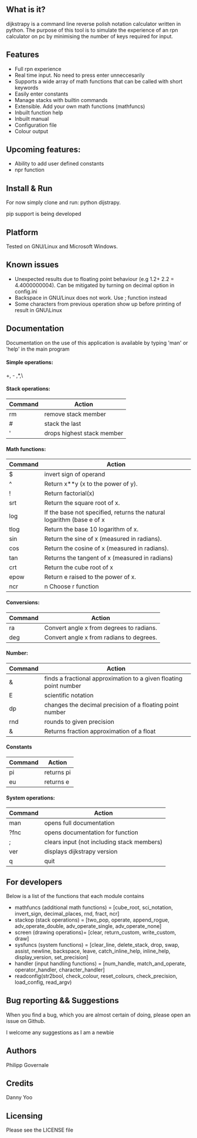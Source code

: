 What is it?
--------------

dijkstrapy is a command line reverse polish notation calculator written in python. The purpose of this tool
is to simulate the experience of an rpn calculator on pc by minimising the number of keys required for input.

Features
-------

  - Full rpn experience
  - Real time input. No need to press enter unneccesarily
  - Supports a wide array of math functions that can be called with short keywords
  - Easily enter constants
  - Manage stacks with builtin commands
  - Extensible. Add your own math functions (mathfuncs)
  - Inbuilt function help
  - Inbuilt manual
  - Configuration file
  - Colour output

Upcoming features:
-----------------

  - Ability to add user defined constants
  - npr function

Install & Run
-----------------

  For now simply clone and run: python dijstrapy.

  pip support is being developed

Platform
--------

Tested on GNU/Linux and Microsoft Windows.

Known issues
------------

  - Unexpected results due to floating point behaviour (e.g 1.2+ 2.2 = 4.4000000004). Can be mitigated by turning on decimal option in config.ini
  - Backspace in GNU/Linux does not work. Use ; function instead
  - Some characters from previous operation show up before printing of result in GNU\Linux

Documentation
-------------

Documentation on the use of this application is available by typing 'man' or 'help' in the main program

#### Simple operations:
+, - ,\*,\\

#### Stack operations:

| Command | Action                     |
| ------- | -------------------------- |
| rm      | remove stack member        |
| \#      | stack the last             |
| \'      | drops highest stack member |

#### Math functions:
| Command | Action                                   |
| ------- | ---------------------------------------- |
| $       | invert sign of operand                   |
| ^       | Return x\*\*y (x to the power of y).      |
| !       | Return factorial(x)                      |
| srt     | Return the square root of x.             |
| log     | If the base not specified, returns the natural logarithm (base e of x |
| tlog    | Return the base 10 logarithm of x.       |
| sin     | Return the sine of x (measured in radians). |
| cos     | Return the cosine of x (measured in radians). |
| tan     | Returns the tangent of x (measured in radians) |
| crt     | Return the cube root of x                |
| epow    | Return e raised to the power of x.       |
| ncr     | n Choose r function                      |

#### Conversions:
| Command | Action                                   |
| ------- | ---------------------------------------- |
| ra      | Convert angle x from degrees to radians. |
| deg     | Convert angle x from radians to degrees. |

#### Number:

| Command | Action                                   |
| ------- | ---------------------------------------- |
| &       | finds a fractional approximation to a given floating point number |
| E       | scientific notation                      |
| dp      | changes the decimal precision of a floating point number |
| rnd     | rounds to given precision                |
| &       | Returns fraction approximation of a float |

#### Constants

| Command | Action     |
| ------- | ---------- |
| pi      | returns pi |
| eu      | returns e  |

#### System operations:

| Command | Action                                   |
| ------- | ---------------------------------------- |
| man     | opens full documentation                 |
| ?fnc    | opens documentation for function         |
| ;       | clears input (not including stack members) |
| ver     | displays dijkstrapy version              |
| q       | quit                                     |

For developers
-------------

Below is a list of the functions that each module contains

- mathfuncs (additional math functions) = [cube_root, sci_notation, invert_sign, decimal_places, rnd, fract, ncr]
- stackop (stack operations) = [two_pop, operate, append_rogue, adv_operate_double, adv_operate_single, adv_operate_none]
- screen (drawing operations)= [clear, return_custom,  write_custom, draw]
- sysfuncs (system functions) = [clear_line, delete_stack, drop, swap, assist, newline, backspace, leave, catch_inline_help, inline_help, display_version, set_precision]
- handler (input handling functions) = [num_handle, match_and_operate, operator_handler, character_handler]
- readconfig(str2bool, check_colour, reset_colours, check_precision, load_config, read_argv)

Bug reporting && Suggestions
------------

When you find a bug, which you are almost certain of doing, please open an issue on Github.

I welcome any suggestions as I am a newbie

Authors
-------

Philipp Governale

Credits
-------

Danny Yoo

Licensing
---------

Please see the LICENSE file
